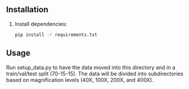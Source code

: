 ## Installation

1. Install dependencies:
    ```bash
    pip install -r requirements.txt
    ```

## Usage

Run setup_data.py to have the data moved into this directory and in a train/val/test split (70-15-15). The data will be divided into subdirectories based on magnification levels (40X, 100X, 200X, and 400X).
